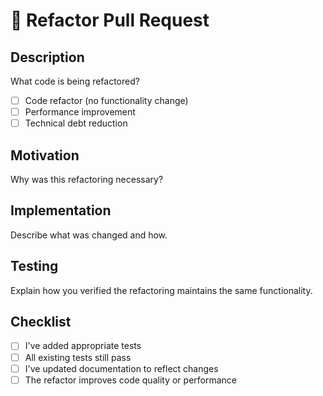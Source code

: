 # 🔧 Refactor Pull Request

## Description
What code is being refactored?

- [ ] Code refactor (no functionality change)
- [ ] Performance improvement 
- [ ] Technical debt reduction

## Motivation
Why was this refactoring necessary?

## Implementation
Describe what was changed and how.

## Testing
Explain how you verified the refactoring maintains the same functionality.

## Checklist
- [ ] I've added appropriate tests
- [ ] All existing tests still pass
- [ ] I've updated documentation to reflect changes
- [ ] The refactor improves code quality or performance